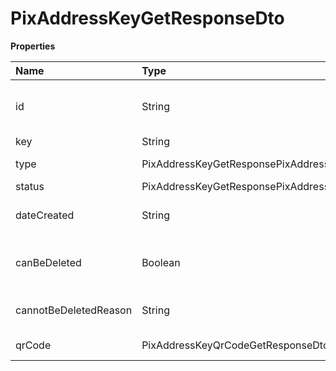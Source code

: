 # PixAddressKeyGetResponseDto

**Properties**

| Name                  | Type                                        | Required | Description                               |
| :-------------------- | :------------------------------------------ | :------- | :---------------------------------------- |
| id                    | String                                      | ❌       | Unique Pix key identifier in Asaas        |
| key                   | String                                      | ❌       | Key value                                 |
| type                  | PixAddressKeyGetResponsePixAddressKeyType   | ❌       | Pix key type                              |
| status                | PixAddressKeyGetResponsePixAddressKeyStatus | ❌       | Key status                                |
| dateCreated           | String                                      | ❌       | Key creation date                         |
| canBeDeleted          | Boolean                                     | ❌       | Determines whether the key can be deleted |
| cannotBeDeletedReason | String                                      | ❌       | Reason it cannot be removed               |
| qrCode                | PixAddressKeyQrCodeGetResponseDto           | ❌       | Pix key QRCode                            |

<!-- This file was generated by liblab | https://liblab.com/ -->
